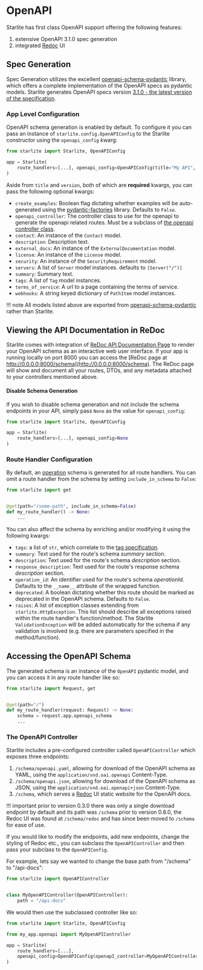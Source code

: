 # OpenAPI

Starlite has first class OpenAPI support offering the following features:

1. extensive OpenAPI 3.1.0 spec generation
2. integrated [Redoc](https://github.com/Redocly/redoc) UI

## Spec Generation

Spec Generation utilizes the excellent [openapi-schema-pydantic](https://github.com/kuimono/openapi-schema-pydantic)
library, which offers a complete implementation of the OpenAPI specs as pydantic models. Starlite generates OpenAPI
specs version [3.1.0 - the latest version of the specification](https://spec.openapis.org/oas/latest.html).

### App Level Configuration

OpenAPI schema generation is enabled by default. To configure it you can pass an instance
of `starlite.config.OpenAPIConfig` to the Starlite constructor using the `openapi_config` kwarg:

```python title="my_app/main.py"
from starlite import Starlite, OpenAPIConfig

app = Starlite(
    route_handlers=[...], openapi_config=OpenAPIConfig(title="My API", version="1.0.0")
)
```

Aside from `title` and `version`, both of which are **required** kwargs, you can pass the following optional kwargs:

- `create_examples`: Boolean flag dictating whether examples will be auto-generated using
  the [pydantic-factories](https://github.com/starlite-api/pydantic-factories) library. Defaults to `False`.
- `openapi_controller`: The controller class to use for the openapi to generate the openapi related routes. Must be a
  subclass of [the openapi controller class](#the-openapi-controller).
- `contact`: An instance of the `Contact` model.
- `description`: Description text.
- `external_docs`: An instance of the `ExternalDocumentation` model.
- `license`: An instance of the `License` model.
- `security`: An instance of the `SecurityRequirement` model.
- `servers`: A list of `Server` model instances. defaults to `[Server("/")]`
- `summary`: Summary text.
- `tags`: A list of `Tag` model instances.
- `terms_of_service`: A url to a page containing the terms of service.
- `webhooks`: A string keyed dictionary of `PathItem` model instances.

<!-- prettier-ignore -->
!!! note
    All models listed above are exported from [openapi-schema-pydantic](https://github.com/kuimono/openapi-schema-pydantic)
    rather than Starlite.

## Viewing the API Documentation in ReDoc

Starlite comes with integration of [ReDoc API Documentation Page](https://redoc.ly/) to render your OpenAPI schema as an
interactive web user interface. If your app is running locally on port 8000 you can access the
[ReDoc page at http://0.0.0.0:8000/schema](http://0.0.0.0:8000/schema). The ReDoc page will show and document all your routes,
DTOs, and any metadata attached to your controllers mentioned above.

#### Disable Schema Generation

If you wish to disable schema generation and not include the schema endpoints in your API, simply pass `None` as the
value for `openapi_config`:

```python title="my_app/main.py"
from starlite import Starlite, OpenAPIConfig

app = Starlite(
    route_handlers=[...], openapi_config=None
)
```

### Route Handler Configuration

By default, an [operation](https://spec.openapis.org/oas/latest.html#operation-object) schema is generated for all route
handlers. You can omit a route handler from the schema by setting `include_in_schema` to `False`:

```python
from starlite import get


@get(path="/some-path", include_in_schema=False)
def my_route_handler() -> None:
    ...
```

You can also affect the schema by enriching and/or modifying it using the following kwargs:

- `tags`: a list of `str`, which correlate to the [tag specification](https://spec.openapis.org/oas/latest.html#tag-object).
- `summary`: Text used for the route's schema _summary_ section.
- `description`: Text used for the route's schema _description_ section.
- `response_description`: Text used for the route's response schema _description_ section.
- `operation_id`: An identifier used for the route's schema _operationId_. Defaults to the `__name__` attribute of the
  wrapped function.
- `deprecated`: A boolean dictating whether this route should be marked as deprecated in the OpenAPI schema. Defaults
  to `False`.
- `raises`: A list of exception classes extending from `starlite.HttpException`. This list should describe all
  exceptions raised within the route handler's function/method. The Starlite `ValidationException` will be added
  automatically for the schema if any validation is involved (e.g. there are parameters specified in the
  method/function).

## Accessing the OpenAPI Schema

The generated schema is an instance of the `OpenAPI` pydantic model, and you can access it in any route handler like so:

```python
from starlite import Request, get


@get(path="/")
def my_route_handler(request: Request) -> None:
    schema = request.app.openapi_schema
    ...
```

### The OpenAPI Controller

Starlite includes a pre-configured controller called `OpenAPIController` which exposes three endpoints:

1. `/schema/openapi.yaml`, allowing for download of the OpenAPI schema as YAML, using the `application/vnd.oai.openapi`
   Content-Type.
2. `/schema/openapi.json`, allowing for download of the OpenAPI schema as JSON, using
   the `application/vnd.oai.openapi+json` Content-Type.
3. `/schema`, which serves a [Redoc](https://github.com/Redocly/redoc) UI static website for the OpenAPI docs.

<!-- prettier-ignore -->
!!! important
    prior to version 0.3.0 there was only a single download endpoint by default and its path was `/schema`
    prior to version 0.8.0, the Redoc UI was found at `/schema/redoc` and has since been moved to `/schema` for ease of use.

If you would like to modify the endpoints, add new endpoints, change the styling of Redoc etc., you can subclass the
`OpenAPIController` and then pass your subclass to the `OpenAPIConfig`.

For example, lets say we wanted to change the base path from "/schema" to "/api-docs":

```python title="my_app/openapi.py"
from starlite import OpenAPIController


class MyOpenAPIController(OpenAPIController):
    path = "/api-docs"
```

We would then use the subclassed controller like so:

```python
from starlite import Starlite, OpenAPIConfig

from my_app.openapi import MyOpenAPIController

app = Starlite(
    route_handlers=[...],
    openapi_config=OpenAPIConfig(openapI_controller=MyOpenAPIController),
)
```
